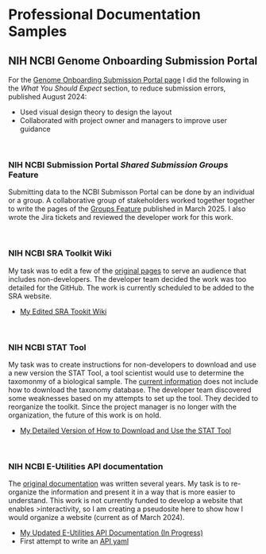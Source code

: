 # Professional Documentation Samples

## NIH NCBI Genome Onboarding Submission Portal
For the [Genome Onboarding Submission Portal page](https://submit.ncbi.nlm.nih.gov/about/genome/) I did the following in the _What You Should Expect_ section, to reduce submission errors, published August 2024:

 - Used visual design theory to design the layout
 - Collaborated with project owner and managers to improve user guidance 


&nbsp;

### NIH NCBI Submission Portal _Shared Submission Groups_ Feature

Submitting data to the NCBI Submisson Portal can be done by an individual or a group. A collaborative group of stakeholders worked together together to write the pages of the [Groups Feature](https://submit.ncbi.nlm.nih.gov/help/submission-groups/) published in March 2025. I also wrote the Jira tickets and reviewed the developer work for this work.

&nbsp;

### **NIH NCBI SRA Toolkit Wiki**

My task was to edit a few of the [original pages](https://github.com/ncbi/sra-tools/wiki) to serve an audience that includes non-developers. The developer team decided the work was too detailed for the GitHub. The work is currently scheduled to be added to the SRA website.

 - [My Edited SRA Tookit Wiki](https://github.com/jenpetsmit/tk_wiki/wiki) 

&nbsp;

### **NIH NCBI STAT Tool**

 My task was to create instructions for non-developers to download and use a new version the STAT Tool, a tool scientist would use to determine the taxomonmy of a biological sample. The [current information](https://github.com/ncbi/ngs-tools/tree/tax/tools/tax) does not include how to download the taxonomy database. The developer team discovered some weaknesses based on my attempts to set up the tool. They decided to reorganize the toolkit. Since the project manager is no longer with the organization, the future of this work is on hold.
 
  * [My Detailed Version of How to Download and Use the STAT Tool](https://github.com/jenpetsmit/STAT_Tool/blob/main/STAT_Tool.md) 
 

&nbsp;

### **NIH NCBI E-Utilities API documentation**

The [original documentation](https://www.ncbi.nlm.nih.gov/books/NBK25500/) was written several years. My task is to re-organize the information and present it in a way that is more easier to understand. This work is not currently funded to develop a website that enables >interactivity, so I am creating a pseudosite here to show how I would organize a website (current as of March 2024). 

  - [My Updated E-Utilities API Documentation (In Progress)](https://github.com/jenpetsmit/eutilities/blob/main/getting_started.md) 
  - First attempt to write an [API yaml](https://github.com/jenpetsmit/eutilities/blob/main/eutils/yml.md)


